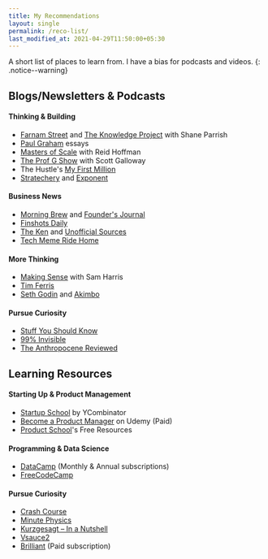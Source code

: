 ```yaml
---
title: My Recommendations
layout: single
permalink: /reco-list/
last_modified_at: 2021-04-29T11:50:00+05:30
---
```

A short list of places to learn from. I have a bias for podcasts and videos.
{: .notice--warning}

## Blogs/Newsletters & Podcasts
#### Thinking & Building
- [Farnam Street](https://fs.blog/) and [The Knowledge Project](https://fs.blog/knowledge-project/) with Shane Parrish
- [Paul Graham](http://paulgraham.com/) essays
- [Masters of Scale](https://mastersofscale.com/) with Reid Hoffman
- [The Prof G Show](https://open.spotify.com/show/5Ob5psTjoUtIGYxKUp2QVy) with Scott Galloway
- The Hustle's [My First Million](https://thehustle.co/my-first-million-podcast/)
- [Stratechery](https://stratechery.com/) and [Exponent](https://exponent.fm/)

#### Business News
- [Morning Brew](https://www.morningbrew.com/daily/r?kid=5f1c3348) and [Founder's Journal](https://art19.com/shows/the-founders-journal)
- [Finshots Daily](https://finshots.in/)
- [The Ken](https://the-ken.com/join/?code=Anil-NTk5NDM=) and [Unofficial Sources](https://open.spotify.com/show/0bAeCQeb8MafkJ7KaHwUlw)
- [Tech Meme Ride Home](https://www.ridehome.info/show/techmeme-ride-home/)

#### More Thinking
- [Making Sense](https://samharris.org/podcast/) with Sam Harris
- [Tim Ferris](https://tim.blog/podcast/)
- [Seth Godin](https://seths.blog/) and [Akimbo](https://www.akimbo.link/)

#### Pursue Curiosity
- [Stuff You Should Know](https://www.iheart.com/podcast/105-stuff-you-should-know-26940277/)
- [99% Invisible](https://99percentinvisible.org/)
- [The Anthropocene Reviewed](https://www.johngreenbooks.com/podcast)

## Learning Resources
#### Starting Up & Product Management
- [Startup School](https://www.startupschool.org/) by YCombinator
- [Become a Product Manager](https://www.udemy.com/course/become-a-product-manager-learn-the-skills-get-a-job/) on Udemy (Paid)
- [Product School](https://productschool.com/free-product-management-resources/)'s Free Resources

#### Programming & Data Science
- [DataCamp](https://www.datacamp.com?tap_a=5644-dce66f&tap_s=1596029-2af4dc&utm_medium=affiliate&utm_source=anilgeorge) (Monthly & Annual subscriptions)
- [FreeCodeCamp](https://www.freecodecamp.org/)

#### Pursue Curiosity
- [Crash Course](https://www.youtube.com/user/crashcourse)
- [Minute Physics](https://www.youtube.com/user/minutephysics/)
- [Kurzgesagt – In a Nutshell](https://www.youtube.com/c/inanutshell/)
- [Vsauce2](https://www.youtube.com/user/Vsauce2/)
- [Brilliant](https://brilliant.org/) (Paid subscription)

